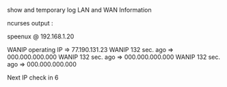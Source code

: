 show and temporary log LAN and WAN Information




ncurses output :

   speenux @ 192.168.1.20 

   WANIP operating IP => 77.190.131.23 
   WANIP 132 sec. ago => 000.000.000.000
   WANIP 132 sec. ago => 000.000.000.000
   WANIP 132 sec. ago => 000.000.000.000

   Next IP check in 6




